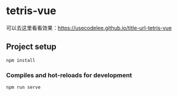 # tetris-vue

可以去这里看看效果：https://usecodelee.github.io/title-url-tetris-vue

## Project setup
```
npm install
```

### Compiles and hot-reloads for development
```
npm run serve
```